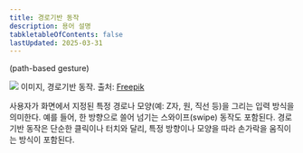 ```yaml
---
title: 경로기반 동작
description: 용어 설명
tabkletableOfContents: false
lastUpdated: 2025-03-31
---
```


(path-based gesture)

![](/images/image194.png)
이미지, 경로기반 동작. 출처: [Freepik](https://www.freepik.com/free-vector/different-phone-hand-gestures-set_9649376.htm)

사용자가 화면에서 지정된 특정 경로나 모양(예: Z자, 원, 직선 등)을 그리는 입력 방식을 의미한다. 예를 들어, 한 방향으로 쓸어 넘기는 스와이프(swipe) 동작도 포함된다. 경로 기반 동작은 단순한 클릭이나 터치와 달리, 특정 방향이나 모양을 따라 손가락을 움직이는 방식이 포함된다.